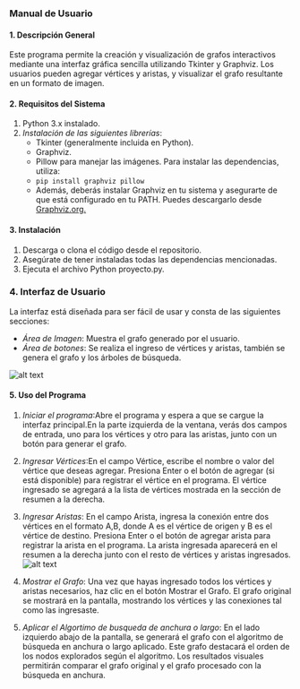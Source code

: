 ### Manual de Usuario

#### 1. Descripción General

Este programa permite la creación y visualización de grafos interactivos mediante una 
interfaz gráfica sencilla utilizando Tkinter y Graphviz. Los usuarios pueden agregar 
vértices y aristas, y visualizar el grafo resultante en un formato de imagen.

#### 2. Requisitos del Sistema

1. Python 3.x instalado. 
2. *Instalación de las siguientes librerías*:
   - Tkinter (generalmente incluida en Python). 
   - Graphviz. 
   - Pillow para manejar las imágenes.
   Para instalar las dependencias, utiliza:
   - `pip install graphviz pillow`
   - Además, deberás instalar Graphviz en tu sistema y asegurarte de que está configurado en tu PATH. Puedes descargarlo desde [Graphviz.org.](https://graphviz.org)

#### 3. Instalación 

1. Descarga o clona el código desde el repositorio.
2. Asegúrate de tener instaladas todas las dependencias mencionadas. 
3. Ejecuta el archivo Python proyecto.py.

### 4. Interfaz de Usuario

La interfaz está diseñada para ser fácil de usar y consta de las siguientes secciones:
- *Área de Imagen*: Muestra el grafo generado por el usuario.
- *Área de botones*: Se realiza el ingreso de vértices y aristas, también se genera el grafo y los árboles de búsqueda.

![alt text](image-1.jpg)

#### 5. Uso del Programa

1. *Iniciar el programa*:Abre el programa y espera a que se cargue la interfaz principal.En la parte izquierda de la ventana, verás dos campos de entrada, uno para los vértices y otro para las aristas, junto con un botón para generar el grafo.
   
2. *Ingresar Vértices*:En el campo Vértice, escribe el nombre o valor del vértice que deseas agregar. Presiona Enter o el botón de agregar (si está disponible) para registrar el vértice en el programa. El vértice ingresado se agregará a la lista de vértices mostrada en la sección de resumen a la derecha.

3. *Ingresar Aristas*: En el campo Arista, ingresa la conexión entre dos vértices en el formato A,B, donde A es el vértice de origen y B es el vértice de destino.
Presiona Enter o el botón de agregar arista para registrar la arista en el programa. La arista ingresada aparecerá en el resumen a la derecha junto con el resto de vértices y aristas ingresados.
![alt text](image-2.jpg)

4. *Mostrar el Grafo*: Una vez que hayas ingresado todos los vértices y aristas necesarios, haz clic en el botón Mostrar el Grafo. El grafo original se mostrará en  la pantalla, mostrando los vértices y las conexiones tal como las ingresaste.


5. *Aplicar el Algortimo de busqueda de anchura o largo*:
   En el lado izquierdo abajo de la pantalla, se generará el grafo con el algoritmo de búsqueda en anchura o largo aplicado. Este grafo destacará el orden de los nodos explorados según el algoritmo. Los resultados visuales permitirán comparar el grafo original y el grafo procesado con la búsqueda en anchura.
